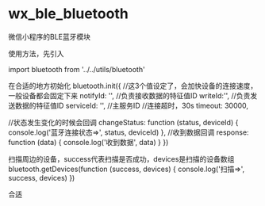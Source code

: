 # wx_ble_bluetooth
微信小程序的BLE蓝牙模块

使用方法，先引入

import bluetooth from '../../utils/bluetooth'

在合适的地方初始化
bluetooth.init({
  //这3个值设定了，会加快设备的连接速度，一般设备都会固定下来
  notifyId: '', //负责接收数据的特征值ID
  writeId:'', //负责发送数据的特征值ID
  serviceId: '', //主服务ID
  //连接超时，30s
  timeout: 30000, 
  
  //状态发生变化的时候会回调
  changeStatus: function (status, deviceId) {
    console.log('蓝牙连接状态=>', status, deviceId)
  },
  //收到数据回调
  response: function (data) {
    console.log('收到数据', data)
  }
})

扫描周边的设备，success代表扫描是否成功，devices是扫描的设备数组
bluetooth.getDevices(function (success, devices) {
    console.log('扫描=>', success, devices)
})

合适
